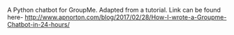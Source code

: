A Python chatbot for GroupMe. Adapted from a tutorial. Link can be found here- http://www.apnorton.com/blog/2017/02/28/How-I-wrote-a-Groupme-Chatbot-in-24-hours/
